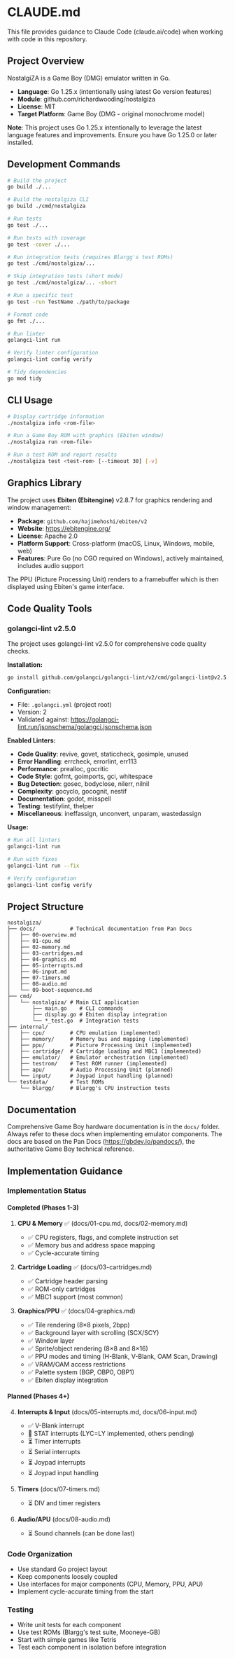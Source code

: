 # CLAUDE.md

This file provides guidance to Claude Code (claude.ai/code) when working with code in this repository.

## Project Overview

NostalgiZA is a Game Boy (DMG) emulator written in Go.

- **Language**: Go 1.25.x (intentionally using latest Go version features)
- **Module**: github.com/richardwooding/nostalgiza
- **License**: MIT
- **Target Platform**: Game Boy (DMG - original monochrome model)

**Note**: This project uses Go 1.25.x intentionally to leverage the latest language features and improvements. Ensure you have Go 1.25.0 or later installed.

## Development Commands

```bash
# Build the project
go build ./...

# Build the nostalgiza CLI
go build ./cmd/nostalgiza

# Run tests
go test ./...

# Run tests with coverage
go test -cover ./...

# Run integration tests (requires Blargg's test ROMs)
go test ./cmd/nostalgiza/...

# Skip integration tests (short mode)
go test ./cmd/nostalgiza/... -short

# Run a specific test
go test -run TestName ./path/to/package

# Format code
go fmt ./...

# Run linter
golangci-lint run

# Verify linter configuration
golangci-lint config verify

# Tidy dependencies
go mod tidy
```

## CLI Usage

```bash
# Display cartridge information
./nostalgiza info <rom-file>

# Run a Game Boy ROM with graphics (Ebiten window)
./nostalgiza run <rom-file>

# Run a test ROM and report results
./nostalgiza test <test-rom> [--timeout 30] [-v]
```

## Graphics Library

The project uses **Ebiten (Ebitengine)** v2.8.7 for graphics rendering and window management:

- **Package**: `github.com/hajimehoshi/ebiten/v2`
- **Website**: https://ebitengine.org/
- **License**: Apache 2.0
- **Platform Support**: Cross-platform (macOS, Linux, Windows, mobile, web)
- **Features**: Pure Go (no CGO required on Windows), actively maintained, includes audio support

The PPU (Picture Processing Unit) renders to a framebuffer which is then displayed using Ebiten's game interface.

## Code Quality Tools

### golangci-lint v2.5.0

The project uses golangci-lint v2.5.0 for comprehensive code quality checks.

**Installation:**
```bash
go install github.com/golangci/golangci-lint/v2/cmd/golangci-lint@v2.5.0
```

**Configuration:**
- File: `.golangci.yml` (project root)
- Version: 2
- Validated against: https://golangci-lint.run/jsonschema/golangci.jsonschema.json

**Enabled Linters:**
- **Code Quality**: revive, govet, staticcheck, gosimple, unused
- **Error Handling**: errcheck, errorlint, err113
- **Performance**: prealloc, gocritic
- **Code Style**: gofmt, goimports, gci, whitespace
- **Bug Detection**: gosec, bodyclose, nilerr, nilnil
- **Complexity**: gocyclo, gocognit, nestif
- **Documentation**: godot, misspell
- **Testing**: testifylint, thelper
- **Miscellaneous**: ineffassign, unconvert, unparam, wastedassign

**Usage:**
```bash
# Run all linters
golangci-lint run

# Run with fixes
golangci-lint run --fix

# Verify configuration
golangci-lint config verify
```

## Project Structure

```
nostalgiza/
├── docs/           # Technical documentation from Pan Docs
│   ├── 00-overview.md
│   ├── 01-cpu.md
│   ├── 02-memory.md
│   ├── 03-cartridges.md
│   ├── 04-graphics.md
│   ├── 05-interrupts.md
│   ├── 06-input.md
│   ├── 07-timers.md
│   ├── 08-audio.md
│   └── 09-boot-sequence.md
├── cmd/
│   └── nostalgiza/ # Main CLI application
│       ├── main.go    # CLI commands
│       ├── display.go # Ebiten display integration
│       └── *_test.go  # Integration tests
├── internal/
│   ├── cpu/        # CPU emulation (implemented)
│   ├── memory/     # Memory bus and mapping (implemented)
│   ├── ppu/        # Picture Processing Unit (implemented)
│   ├── cartridge/  # Cartridge loading and MBC1 (implemented)
│   ├── emulator/   # Emulator orchestration (implemented)
│   ├── testrom/    # Test ROM runner (implemented)
│   ├── apu/        # Audio Processing Unit (planned)
│   └── input/      # Joypad input handling (planned)
└── testdata/       # Test ROMs
    └── blargg/     # Blargg's CPU instruction tests
```

## Documentation

Comprehensive Game Boy hardware documentation is in the `docs/` folder. Always refer to these docs when implementing emulator components. The docs are based on the Pan Docs (https://gbdev.io/pandocs/), the authoritative Game Boy technical reference.

## Implementation Guidance

### Implementation Status

#### Completed (Phases 1-3)
1. **CPU & Memory** ✅ (docs/01-cpu.md, docs/02-memory.md)
   - ✅ CPU registers, flags, and complete instruction set
   - ✅ Memory bus and address space mapping
   - ✅ Cycle-accurate timing

2. **Cartridge Loading** ✅ (docs/03-cartridges.md)
   - ✅ Cartridge header parsing
   - ✅ ROM-only cartridges
   - ✅ MBC1 support (most common)

3. **Graphics/PPU** ✅ (docs/04-graphics.md)
   - ✅ Tile rendering (8×8 pixels, 2bpp)
   - ✅ Background layer with scrolling (SCX/SCY)
   - ✅ Window layer
   - ✅ Sprite/object rendering (8×8 and 8×16)
   - ✅ PPU modes and timing (H-Blank, V-Blank, OAM Scan, Drawing)
   - ✅ VRAM/OAM access restrictions
   - ✅ Palette system (BGP, OBP0, OBP1)
   - ✅ Ebiten display integration

#### Planned (Phases 4+)
4. **Interrupts & Input** (docs/05-interrupts.md, docs/06-input.md)
   - ✅ V-Blank interrupt
   - 🚧 STAT interrupts (LYC=LY implemented, others pending)
   - ⏳ Timer interrupts
   - ⏳ Serial interrupts
   - ⏳ Joypad interrupts
   - ⏳ Joypad input handling

5. **Timers** (docs/07-timers.md)
   - ⏳ DIV and timer registers

6. **Audio/APU** (docs/08-audio.md)
   - ⏳ Sound channels (can be done last)

### Code Organization
- Use standard Go project layout
- Keep components loosely coupled
- Use interfaces for major components (CPU, Memory, PPU, APU)
- Implement cycle-accurate timing from the start

### Testing
- Write unit tests for each component
- Use test ROMs (Blargg's test suite, Mooneye-GB)
- Start with simple games like Tetris
- Test each component in isolation before integration
